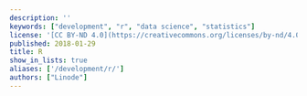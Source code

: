 ```yaml
---
description: ''
keywords: ["development", "r", "data science", "statistics"]
license: '[CC BY-ND 4.0](https://creativecommons.org/licenses/by-nd/4.0)'
published: 2018-01-29
title: R
show_in_lists: true
aliases: ['/development/r/']
authors: ["Linode"]
---
```

